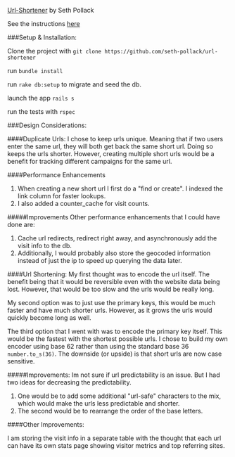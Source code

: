 
[Url-Shortener](http://spollack-url-shortener.herokuapp.com/) by Seth Pollack

See the instructions [here](https://github.com/seth-pollack/url-shortener/blob/master/INSTRUCTIONS.md)

###Setup & Installation:

Clone the project with `git clone https://github.com/seth-pollack/url-shortener`

run `bundle install`

run `rake db:setup` to migrate and seed the db.

launch the app  `rails s`

run the tests with `rspec`

###Design Considerations:

####Duplicate Urls:
I chose to keep urls unique. Meaning that if two users enter the same url, they will both get back the same short url. Doing so keeps the urls shorter. However, creating multiple short urls would be a benefit for tracking different campaigns for the same url. 

####Performance Enhancements
1. When creating a new short url I first do a "find or create". I indexed the link column for faster lookups.
2. I also added a counter_cache for visit counts.

#####Improvements
Other performance enhancements that I could have done are:

1. Cache url redirects, redirect right away, and asynchronously add the visit info to the db. 
2. Additionally, I would probably also store the geocoded information instead of just the ip to speed up querying the data later.

####Url Shortening:
My first thought was to encode the url itself. The benefit being that it would be reversible even with the website data being lost. However, that would be too slow and the urls would be really long.

My second option was to just use the primary keys, this would be much faster and have much shorter urls. However, as it grows the urls would quickly become long as well.

The third option that I went with was to encode the primary key itself. This would be the fastest with the shortest possible urls. I chose to build my own encoder using base 62 rather than using the standard base 36 `number.to_s(36)`. The downside (or upside) is that short urls are now case sensitive.

#####Improvements:
Im not sure if url predictability is an issue. But I had two ideas for decreasing the predictability. 

1. One would be to add some additional "url-safe" characters to the mix, which would make the urls less predictable and shorter.
2. The second would be to rearrange the order of the base letters.

####Other Improvements:

I am storing the visit info in a separate table with the thought that each url can have its own stats page showing visitor metrics and top referring sites.
